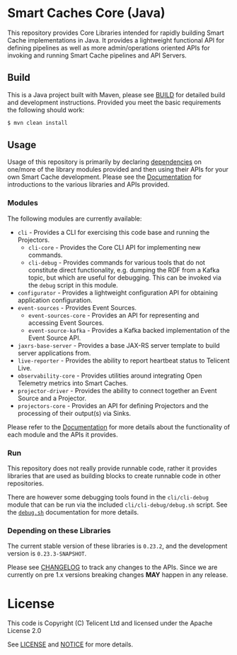 # Smart Caches Core (Java)

This repository provides Core Libraries intended for rapidly building Smart Cache implementations in Java. It provides
a lightweight functional API for defining pipelines as well as more admin/operations oriented APIs for invoking and
running Smart Cache pipelines and API Servers.

## Build

This is a Java project built with Maven, please see [BUILD](BUILD.md) for detailed build and development instructions.
Provided you meet the basic requirements the following should work:

```bash
$ mvn clean install
```

## Usage

Usage of this repository is primarily by declaring [dependencies](#depending-on-these-libraries) on one/more of the
library modules provided and then using their APIs for your own Smart Cache development.  Please see the
[Documentation](docs/index.md) for introductions to the various libraries and APIs provided.

### Modules

The following modules are currently available:

- `cli` - Provides a CLI for exercising this code base and running the Projectors.
    - `cli-core` - Provides the Core CLI API for implementing new commands.
    - `cli-debug` - Provides commands for various tools that do not constitute direct functionality, e.g. dumping the
      RDF from a Kafka topic, but which are useful for debugging. This can be invoked via the `debug` script in this
      module.
- `configurator` - Provides a lightweight configuration API for obtaining application configuration.
- `event-sources` - Provides Event Sources.
    - `event-sources-core` - Provides an API for representing and accessing Event Sources.
    - `event-source-kafka` - Provides a Kafka backed implementation of the Event Source API.
- `jaxrs-base-server` - Provides a base JAX-RS server template to build server applications from.
- `live-reporter` - Provides the ability to report heartbeat status to Telicent Live.
- `observability-core` - Provides utilities around integrating Open Telemetry metrics into Smart Caches.
- `projector-driver` - Provides the ability to connect together an Event Source and a Projector.
- `projectors-core` - Provides an API for defining Projectors and the processing of their output(s) via Sinks.

Please refer to the [Documentation](docs/index.md) for more details about the functionality of each module and the APIs
it provides.

### Run

This repository does not really provide runnable code, rather it provides libraries that are used as building blocks to
create runnable code in other repositories.

There are however some debugging tools found in the `cli/cli-debug` module that can be run via the included
`cli/cli-debug/debug.sh` script.  See the [`debug.sh`](docs/cli/debug.md) documentation for more details.

### Depending on these Libraries

The current stable version of these libraries is `0.23.2`, and the development version is `0.23.3-SNAPSHOT`.

Please see [CHANGELOG](CHANGELOG.md) to track any changes to the APIs.  Since we are currently on pre 1.x versions 
breaking changes **MAY** happen in any release.

# License

This code is Copyright (C) Telicent Ltd and licensed under the Apache License 2.0

See [LICENSE](LICENSE) and [NOTICE](NOTICE) for more details.
